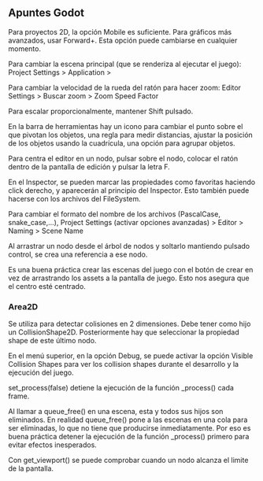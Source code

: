 ## Apuntes Godot

Para proyectos 2D, la opción Mobile es suficiente. Para gráficos más avanzados, usar Forward+. Esta opción puede cambiarse en cualquier momento.

Para cambiar la escena principal (que se renderiza al ejecutar el juego): Project Settings > Application > 

Para cambiar la velocidad de la rueda del ratón para hacer zoom: Editor Settings > Buscar zoom > Zoom Speed Factor

Para escalar proporcionalmente, mantener Shift pulsado.

En la barra de herramientas hay un icono para cambiar el punto sobre el que pivotan los objetos, una regla para medir distancias, ajustar la posición de los objetos
usando la cuadrícula, una opción para agrupar objetos.

Para centra el editor en un nodo, pulsar sobre el nodo, colocar el ratón dentro de la pantalla de edición y pulsar la letra F.

En el Inspector, se pueden marcar las propiedades como favoritas haciendo click derecho, y aparecerán al principio del Inspector. Esto también puede hacerse con 
los archivos del FileSystem.

Para cambiar el formato del nombre de los archivos (PascalCase, snake_case,...), Project Settings (activar opciones avanzadas) > Editor > Naming > Scene Name 

Al arrastrar un nodo desde el árbol de nodos y soltarlo mantiendo pulsado control, se crea una referencia a ese nodo.

Es una buena práctica crear las escenas del juego con el botón de crear en vez de arrastrando los assets a la pantalla de juego. Esto nos asegura que el centro esté centrado.

### Area2D
Se utiliza para detectar colisiones en 2 dimensiones. Debe tener como hijo un CollisionShape2D. Posteriormente hay que seleccionar la propiedad shape de este último nodo.

En el menú superior, en la opción Debug, se puede activar la opción Visible Collision Shapes para ver los collision shapes durante el desarrollo y la ejecución del juego.

set_process(false) detiene la ejecución de la función _process() cada frame.

Al llamar a queue_free() en una escena, esta y todos sus hijos son eliminados. En realidad queue_free() pone a las escenas en una cola para ser eliminadas, lo que no tiene que producirse inmediatamente. Por eso es buena práctica detener la ejecución de la función _process() primero para evitar efectos inesperados.

Con get_viewport() se puede comprobar cuando un nodo alcanza el limite de la pantalla.